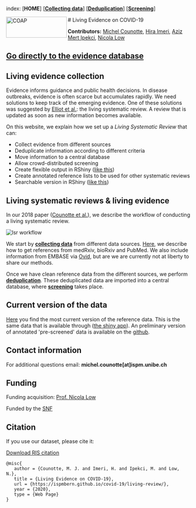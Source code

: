 index: [**HOME**] [[**Collecting data**](collectingdata.html)] [[**Deduplication**](deduplication.html)] [[**Screening**](screening.html)]

<img align="left" width="165" height="57" src="https://zika.ispm.unibe.ch/COVID19/Logo_COAP.jpg" alt="COAP">
# Living Evidence on COVID-19


**Contributors:** [Michel Counotte](https://www.ispm.unibe.ch/about_us/staff/counotte_michel/index_eng.html), [Hira Imeri](https://www.ispm.unibe.ch/about_us/staff/imeri_hira/index_eng.html), [Aziz Mert Ipekci](https://www.ispm.unibe.ch/about_us/staff/ipekci_mert/index_eng.html), [Nicola Low](https://www.ispm.unibe.ch/about_us/staff/low_nicola/index_eng.html)

## [Go directly to the evidence database](https://zika.ispm.unibe.ch/assets/data/pub/search_beta/)



## Living evidence collection


Evidence informs guidance and public health decisions. In disease outbreaks, evidence is often scarce but accumulates rapidly. We need solutions to keep track of the emerging evidence. One of these solutions was suggested by [Elliot et al.](https://journals.plos.org/plosmedicine/article?id=10.1371/journal.pmed.1001603): the living systematic review. A review that is updated as soon as new information becomes available.  

On this website, we explain how we set up a *Living Systematic Review* that can:
* Collect evidence from different sources
* Deduplicate information according to different criteria
* Move information to a central database
* Allow crowd-distributed screening
* Create flexible output in RShiny ([like this](https://zika.ispm.unibe.ch/assets/data/pub/ncov/))
* Create annotated reference lists to be used for other systematic reviews
* Searchable version in RShiny ([like this](https://zika.ispm.unibe.ch/assets/data/pub/search_beta/))

## Living systematic reviews & living evidence

In our 2018 paper ([Counotte et al.](https://f1000research.com/articles/7-196/v1)), we describe the workflow of conducting a living systematic review. 

![lsr workflow](https://f1000researchdata.s3.amazonaws.com/manuscripts/14886/9bcb9d8e-802c-4066-a6b4-5475e992e82b_figure1.gif)

We start by [**collecting data**](collectingdata.html) from different data sources. [Here](collectingdata.html), we describe how to get references from medRxiv, bioRxiv and PubMed. We also include information from EMBASE via [Ovid](https://ovidsp.ovid.com/), but are we are currently not at liberty to share our methods. 

Once we have clean reference data from the different sources, we perform [**deduplication**](deduplication.html). These deduplicated data are imported into a central database, where [**screening**](screening.html) takes place. 

## Current version of the data
[Here](https://github.com/ZikaProject/COVID_references) you find the most current version of the reference data. This is the same data that is available through ([the shiny app](https://zika.ispm.unibe.ch/assets/data/pub/ncov/)).
An preliminary version of annotated 'pre-screened' data is available on the [github](https://github.com/ZikaProject/COVID_references).

## Contact information
For additional questions email: **michel.counotte[at]ispm.unibe.ch**

## Funding
Funding acquisition: [Prof. Nicola Low](https://www.ispm.unibe.ch/about_us/staff/low_nicola/index_eng.html)

Funded by the [SNF](http://p3.snf.ch/project-176233)

## Citation

If you use our dataset, please cite it:

[Download RIS citation](citation_livingevidence.RIS)

```
@misc{
   author = {Counotte, M. J. and Imeri, H. and Ipekci, M. and Low, N.},
   title = {Living Evidence on COVID-19},
   url = {https://ispmbern.github.io/covid-19/living-review/},
   year = {2020},
   type = {Web Page}
}
```